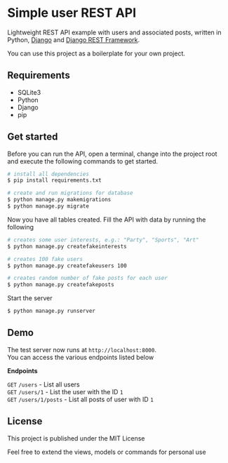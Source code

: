 # Simple user REST API

Lightweight REST API example with users and associated posts, written in Python, <a href="https://www.djangoproject.com/" target="_blank" title="Django">Django</a> and <a href="https://www.django-rest-framework.org/" target="_blank" title="Django REST Framework">Django REST Framework</a>.   

You can use this project as a boilerplate for your own project.

## Requirements

- SQLite3
- Python
- Django
- pip

## Get started

Before you can run the API, open a terminal, change into the project root and execute the following commands to get started.

```bash
# install all dependencies
$ pip install requirements.txt

# create and run migrations for database
$ python manage.py makemigrations
$ python manage.py migrate
```

Now you have all tables created. Fill the API with data by running the following

```bash
# creates some user interests, e.g.: "Party", "Sports", "Art"
$ python manage.py createfakeinterests

# creates 100 fake users
$ python manage.py createfakeusers 100

# creates random number of fake posts for each user
$ python manage.py createfakeposts
```

Start the server

```bash
$ python manage.py runserver 
```

## Demo

The test server now runs at `http://localhost:8000`.   
You can access the various endpoints listed below

**Endpoints**

`GET` `/users` - List all users   
`GET` `/users/1` - List the user with the ID `1`   
`GET` `/users/1/posts` - List all posts of user with ID `1`

## License
This project is published under the MIT License

Feel free to extend the views, models or commands for personal use